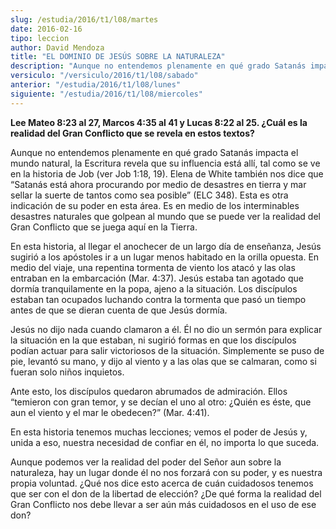 ```yaml
---
slug: /estudia/2016/t1/l08/martes
date: 2016-02-16
tipo: leccion
author: David Mendoza
title: "EL DOMINIO DE JESÚS SOBRE LA NATURALEZA"
description: "Aunque no entendemos plenamente en qué grado Satanás impacta el mundo  natural, la Escritura revela que su influencia está allí, tal como se ve en  la historia de Job (ver Job 1:18, 19). Elena de White también nos dice que  “Satanás está ahora procurando por medio de de..."
versiculo: "/versiculo/2016/t1/l08/sabado"
anterior: "/estudia/2016/t1/l08/lunes"
siguiente: "/estudia/2016/t1/l08/miercoles"
---
```


**Lee Mateo 8:23 al 27, Marcos 4:35 al 41 y Lucas 8:22 al 25. ¿Cuál es la realidad del Gran Conflicto que se revela en estos textos?**

Aunque no entendemos plenamente en qué grado Satanás impacta el mundo natural, la Escritura revela que su influencia está allí, tal como se ve en la historia de Job (ver Job 1:18, 19). Elena de White también nos dice que “Satanás está ahora procurando por medio de desastres en tierra y mar sellar la suerte de tantos como sea posible” (ELC 348). Esta es otra indicación de su poder en esta área. Es en medio de los interminables desastres naturales que golpean al mundo que se puede ver la realidad del Gran Conflicto que se juega aquí en la Tierra.

En esta historia, al llegar el anochecer de un largo día de enseñanza, Jesús sugirió a los apóstoles ir a un lugar menos habitado en la orilla opuesta. En medio del viaje, una repentina tormenta de viento los atacó y las olas entraban en la embarcación (Mar. 4:37). Jesús estaba tan agotado que dormía tranquilamente en la popa, ajeno a la situación. Los discípulos estaban tan ocupados luchando contra la tormenta que pasó un tiempo antes de que se dieran cuenta de que Jesús dormía.

Jesús no dijo nada cuando clamaron a él. Él no dio un sermón para explicar la situación en la que estaban, ni sugirió formas en que los discípulos podían actuar para salir victoriosos de la situación. Simplemente se puso de pie, levantó su mano, y dijo al viento y a las olas que se calmaran, como si fueran solo niños inquietos.

Ante esto, los discípulos quedaron abrumados de admiración. Ellos “temieron con gran temor, y se decían el uno al otro: ¿Quién es éste, que aun el viento y el mar le obedecen?” (Mar. 4:41).

En esta historia tenemos muchas lecciones; vemos el poder de Jesús y, unida a eso, nuestra necesidad de confiar en él, no importa lo que suceda.

Aunque podemos ver la realidad del poder del Señor aun sobre la naturaleza, hay un lugar donde él no nos forzará con su poder, y es nuestra propia voluntad. ¿Qué nos dice esto acerca de cuán cuidadosos tenemos que ser con el don de la libertad de elección? ¿De qué forma la realidad del Gran Conflicto nos debe llevar a ser aún más cuidadosos en el uso de ese don?
